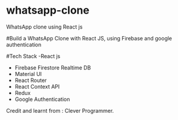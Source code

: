 # whatsapp-clone
WhatsApp clone using React js

#Build a WhatsApp Clone with React JS, using Firebase and google authentication

#Tech Stack
-React js
- Firebase Firestore Realtime DB
- Material UI
- React Router
- React Context API
- Redux
- Google Authentication

Credit and learnt from : Clever Programmer. 
